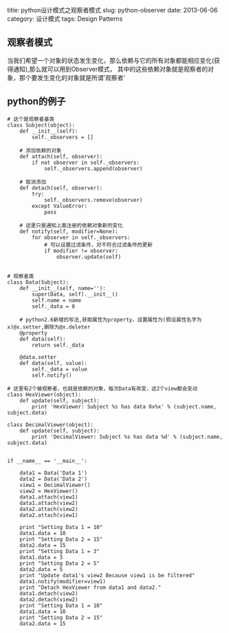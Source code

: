 title: python设计模式之观察者模式
slug: python-observer
date: 2013-06-06
category: 设计模式
tags: Design Patterns

观察者模式
----

当我们希望一个对象的状态发生变化，那么依赖与它的所有对象都能相应变化(获得通知),那么就可以用到Observer模式，
其中的这些依赖对象就是观察者的对象，那个要发生变化的对象就是所谓'观察者'

python的例子
---

    # 这个是观察者基类
    class Subject(object):
        def __init__(self):
            self._observers = []

        # 添加依赖的对象
        def attach(self, observer):
            if not observer in self._observers:
                self._observers.append(observer)

        # 取消添加
        def detach(self, observer):
            try:
                self._observers.remove(observer)
            except ValueError:
                pass

        # 这里只是通知上面注册的依赖对象新的变化
        def notify(self, modifier=None):
            for observer in self._observers:
                # 可以设置过滤条件，对不符合过滤条件的更新
                if modifier != observer:
                    observer.update(self)


    # 观察者类
    class Data(Subject):
        def __init__(self, name=''):
            super(Data, self).__init__()
            self.name = name
            self._data = 0

        # python2.6新增的写法,获取属性为property，设置属性为(假设属性名字为x)@x.setter,删除为@x.deleter
        @property
        def data(self):
            return self._data

        @data.setter
        def data(self, value):
            self._data = value
            self.notify()

    # 这里有2个被观察者，也就是依赖的对象，每次Data有改变，这2个view都会变动
    class HexViewer(object):
        def update(self, subject):
            print 'HexViewer: Subject %s has data 0x%x' % (subject.name, subject.data)

    class DecimalViewer(object):
        def update(self, subject):
            print 'DecimalViewer: Subject %s has data %d' % (subject.name, subject.data)


    if __name__ == '__main__':

        data1 = Data('Data 1')
        data2 = Data('Data 2')
        view1 = DecimalViewer()
        view2 = HexViewer()
        data1.attach(view1)
        data1.attach(view2)
        data2.attach(view2)
        data2.attach(view1)

        print "Setting Data 1 = 10"
        data1.data = 10
        print "Setting Data 2 = 15"
        data2.data = 15
        print "Setting Data 1 = 3"
        data1.data = 3
        print "Setting Data 2 = 5"
        data2.data = 5
        print "Update data1's view2 Because view1 is be filtered"
        data1.notify(modifier=view1)  
        print "Detach HexViewer from data1 and data2."
        data1.detach(view2)
        data2.detach(view2)
        print "Setting Data 1 = 10"
        data1.data = 10
        print "Setting Data 2 = 15"
        data2.data = 15

